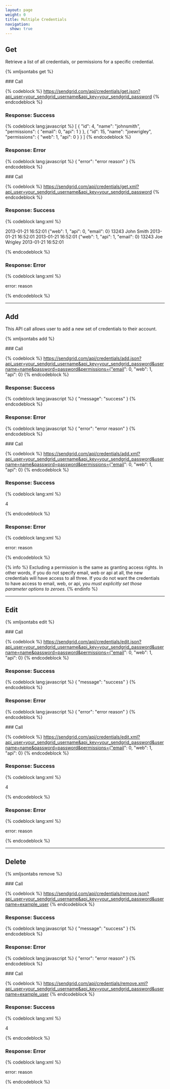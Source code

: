 ```yaml
---
layout: page
weight: 0
title: Multiple Credentials
navigation:
  show: true
---
```


## Get

Retrieve a list of all credentials, or permissions for a specific credential.


{% xmljsontabs get %}

<div markdown="1" class="tab-content">
<div markdown="1" class="tab-pane active" id="get-json">
### Call



{% codeblock %}
https://sendgrid.com/api/credentials/get.json?api_user=your_sendgrid_username&api_key=your_sendgrid_password
{% endcodeblock %}
<h3>Response: Success</h3>

{% codeblock lang:javascript %}
[
  {
    "id": 4,
    "name": "johnsmith",
    "permissions": {
      "email": 0,
      "api": 1
    }
  },
  {
    "id": 15,
    "name": "joewrigley",
    "permissions": {
      "web": 1,
      "api": 0
    }
  }
]
{% endcodeblock %}




### Response: Error




{% codeblock lang:javascript %}
{
  "error": "error reason"
}
{% endcodeblock %}




</div>
<div markdown="1" class="tab-pane" id="get-xml">
### Call



{% codeblock %}
https://sendgrid.com/api/credentials/get.xml?api_user=your_sendgrid_username&api_key=your_sendgrid_password
{% endcodeblock %}
<h3>Response: Success</h3>

{% codeblock lang:xml %}
<?xml version="1.0" encoding="ISO-8859-1"?>

<credentials>
   <credential>
      <created_at>2013-01-21 16:52:01</created_at>
      <permissions>
         {"web": 1, "api": 0, "email": 0}
         <permissions>
            <id>13243</id>
            <name>John Smith</name>
            <updated_at>2013-01-21 16:52:01</updated_at>
         </permissions>
         <credential>
            <created_at>2013-01-21 16:52:01</created_at>
            <permissions>
               {"web": 1, "api": 1, "email": 0}
               <permissions>
                  <id>13243</id>
                  <name>Joe Wrigley</name>
                  <updated_at>2013-01-21 16:52:01</updated_at>
               </permissions>
            </permissions>
         </credential>
      </permissions>
   </credential>
</credentials>

{% endcodeblock %}




### Response: Error




{% codeblock lang:xml %}
<?xml version="1.0" encoding="ISO-8859-1"?>

<result>
   <message>error: reason</message>
</result>

{% endcodeblock %}




</div>
</div>

* * * * *

## Add

This API call allows user to add a new set of credentials to their account.


{% xmljsontabs add %}

<div markdown="1" class="tab-content">
<div markdown="1" class="tab-pane active" id="add-json">
### Call



{% codeblock %}
https://sendgrid.com/api/credentials/add.json?api_user=your_sendgrid_username&api_key=your_sendgrid_password&username=name&password=password&permissions={"email": 0, "web": 1, "api": 0}
{% endcodeblock %}
<h3>Response: Success</h3>

{% codeblock lang:javascript %}
{
  "message": "success"
}
{% endcodeblock %}




### Response: Error




{% codeblock lang:javascript %}
{
  "error": "error reason"
}
{% endcodeblock %}




</div>
<div markdown="1" class="tab-pane" id="add-xml">
### Call



{% codeblock %}
https://sendgrid.com/api/credentials/add.xml?api_user=your_sendgrid_username&api_key=your_sendgrid_password&username=name&password=password&permissions={"email": 0, "web": 1, "api": 0}
{% endcodeblock %}
<h3>Response: Success</h3>

{% codeblock lang:xml %}
<?xml version="1.0" encoding="ISO-8859-1"?>

<result>
   <count>4</count>
</result>

{% endcodeblock %}




### Response: Error




{% codeblock lang:xml %}
<?xml version="1.0" encoding="ISO-8859-1"?>

<result>
   <message>error: reason</message>
</result>

{% endcodeblock %}




</div>
</div>

{% info %} Excluding a permission is the same as granting access rights. In other words, if you do not specify email, web or api at all, the new credentials will have access to all three. If you do not want the credentials to have access to email, web, or api, you *must explicitly set those parameter options to zeroes*. {% endinfo %}


* * * * *

## Edit


{% xmljsontabs edit %}

<div markdown="1" class="tab-content">
<div markdown="1" class="tab-pane active" id="edit-json">
### Call



{% codeblock %}
https://sendgrid.com/api/credentials/edit.json?api_user=your_sendgrid_username&api_key=your_sendgrid_password&username=name&password=password&permissions={"email": 0, "web": 1, "api": 0}
{% endcodeblock %}
<h3>Response: Success</h3>

{% codeblock lang:javascript %}
{
  "message": "success"
}
{% endcodeblock %}




### Response: Error




{% codeblock lang:javascript %}
{
  "error": "error reason"
}
{% endcodeblock %}




</div>
<div markdown="1" class="tab-pane" id="edit-xml">
### Call



{% codeblock %}
https://sendgrid.com/api/credentials/edit.xml?api_user=your_sendgrid_username&api_key=your_sendgrid_password&username=name&password=password&permissions={"email": 0, "web": 1, "api": 0}
{% endcodeblock %}
<h3>Response: Success</h3>

{% codeblock lang:xml %}
<?xml version="1.0" encoding="ISO-8859-1"?>

<result>
   <count>4</count>
</result>

{% endcodeblock %}




### Response: Error




{% codeblock lang:xml %}
<?xml version="1.0" encoding="ISO-8859-1"?>

<result>
   <message>error: reason</message>
</result>

{% endcodeblock %}




</div>
</div>

* * * * *

## Delete


{% xmljsontabs remove %}

<div markdown="1" class="tab-content">
<div markdown="1" class="tab-pane active" id="remove-json">
### Call



{% codeblock %}
https://sendgrid.com/api/credentials/remove.json?api_user=your_sendgrid_username&api_key=your_sendgrid_password&username=example_user
{% endcodeblock %}
<h3>Response: Success</h3>

{% codeblock lang:javascript %}
{
  "message": "success"
}
{% endcodeblock %}




### Response: Error




{% codeblock lang:javascript %}
{
  "error": "error reason"
}
{% endcodeblock %}




</div>
<div markdown="1" class="tab-pane" id="remove-xml">
### Call



{% codeblock %}
https://sendgrid.com/api/credentials/remove.xml?api_user=your_sendgrid_username&api_key=your_sendgrid_password&username=example_user
{% endcodeblock %}
<h3>Response: Success</h3>

{% codeblock lang:xml %}
<?xml version="1.0" encoding="ISO-8859-1"?>

<result>
   <count>4</count>
</result>

{% endcodeblock %}




### Response: Error




{% codeblock lang:xml %}
<?xml version="1.0" encoding="ISO-8859-1"?>

<result>
   <message>error: reason</message>
</result>

{% endcodeblock %}




</div>
</div>

